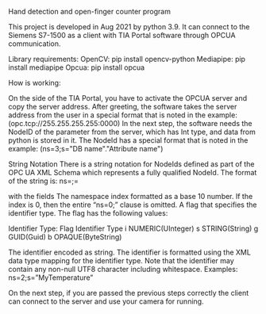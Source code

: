 Hand detection and open-finger counter program

This project is developed in Aug 2021 by python 3.9. It can connect to the Siemens S7-1500 as a client with TIA Portal software through OPCUA communication.

Library requirements:
OpenCV:  pip install opencv-python
Mediapipe: pip install mediapipe
Opcua: pip install opcua
 
How is working:

On the side of the TIA Portal, you have to activate the OPCUA server and copy the server address.
After greeting, the software takes the server address from the user in a special format that is noted in the example: (opc.tcp://255.255.255.255:0000)
In the next step, the software needs the NodeID of the parameter from the server, which has Int type, and data from python is stored in it. The NodeId has a special format that is noted in the example: 
(ns=3;s="DB name"."Attribute name")

String Notation
There is a string notation for NodeIds defined as part of the OPC UA XML Schema which represents a fully qualified NodeId. The format of the string is:
ns=<namespaceIndex>;<identifiertype>=<identifier>
 
with the fields
<namespace index>
The namespace index formatted as a base 10 number. If the index is 0, then the entire “ns=0;” clause is omitted.
<identifier type>
A flag that specifies the identifier type. The flag has the following values:
 
Identifier Type:
Flag         	Identifier Type
 i	            NUMERIC(UInteger)
 s	            STRING(String)
 g	            GUID(Guid)
 b	            OPAQUE(ByteString)
 
<identifier>
The identifier encoded as string. The identifier is formatted using the XML data type mapping for the identifier type. Note that the identifier may contain any non-null UTF8 character including whitespace.
Examples:
ns=2;s=”MyTemperature”

On the next step, if you are passed the previous steps correctly the client can connect to the server and use your camera for running.
